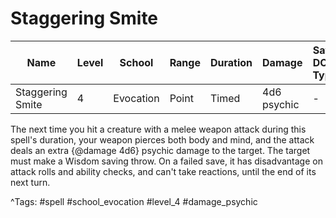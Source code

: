 # Staggering Smite

| Name | Level | School | Range | Duration | Damage | Save DC & Type |
|------|-------|--------|-------|----------|--------|----------------|
| Staggering Smite | 4 | Evocation | Point | Timed | 4d6 psychic | - |

The next time you hit a creature with a melee weapon attack during this spell's duration, your weapon pierces both body and mind, and the attack deals an extra {@damage 4d6} psychic damage to the target. The target must make a Wisdom saving throw. On a failed save, it has disadvantage on attack rolls and ability checks, and can't take reactions, until the end of its next turn.

^Tags: #spell #school_evocation #level_4 #damage_psychic